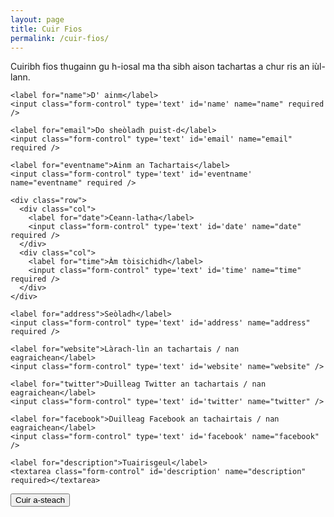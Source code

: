 ```yaml
---
layout: page
title: Cuir Fios
permalink: /cuir-fios/
---
```


Cuiribh fios thugainn gu h-iosal ma tha sibh aison tachartas a chur ris an iùl-lann.

<form action="https://getsimpleform.com/messages?form_api_token=a7f1c2224c700f1d8c64896757363f9a" method="post">
  <!-- the redirect_to is optional, the form will redirect to the referrer on submission -->
  <input type='hidden' name='redirect_to' value='https://tachartasan.github.io/soirbheachail/' />
  <!-- all your input fields here.... -->
  <div class="form-group">

    <label for="name">D' ainm</label>
    <input class="form-control" type='text' id='name' name="name" required />

    <label for="email">Do sheòladh puist-d</label>
    <input class="form-control" type='text' id='email' name="email" required />

    <label for="eventname">Ainm an Tachartais</label>
    <input class="form-control" type='text' id='eventname' name="eventname" required />

    <div class="row">
      <div class="col">
        <label for="date">Ceann-latha</label>
        <input class="form-control" type='text' id='date' name="date" required />
      </div>
      <div class="col">
        <label for="time">Àm tòisichidh</label>
        <input class="form-control" type='text' id='time' name="time" required />
      </div>
    </div>

    <label for="address">Seòladh</label>
    <input class="form-control" type='text' id='address' name="address" required />

    <label for="website">Làrach-lìn an tachartais / nan eagraichean</label>
    <input class="form-control" type='text' id='website' name="website" />

    <label for="twitter">Duilleag Twitter an tachartais / nan eagraichean</label>
    <input class="form-control" type='text' id='twitter' name="twitter" />

    <label for="facebook">Duilleag Facebook an tachairtais / nan eagraichean</label>
    <input class="form-control" type='text' id='facebook' name="facebook" />

    <label for="description">Tuairisgeul</label>
    <textarea class="form-control" id='description' name="description" required></textarea>

  </div>
  <input class="btn btn-primary" type='submit' value='Cuir a-steach' />
</form>
